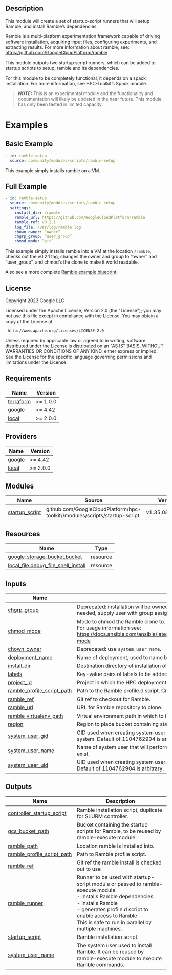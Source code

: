 ## Description

This module will create a set of startup-script runners that will setup Ramble,
and install Ramble’s dependencies.

Ramble is a multi-platform experimentation framework capable of driving
software installation, acquiring input files, configuring experiments, and
extracting results. For more information about ramble, see:
https://github.com/GoogleCloudPlatform/ramble

This module outputs two startup script runners, which can be added to startup
scripts to setup, ramble and its dependencies.

For this module to be completely functional, it depends on a spack
installation. For more information, see HPC-Toolkit’s Spack module.

> **_NOTE:_** This is an experimental module and the functionality and
> documentation will likely be updated in the near future. This module has only
> been tested in limited capacity.

# Examples

## Basic Example

```yaml
- id: ramble-setup
  source: community/modules/scripts/ramble-setup
```

This example simply installs ramble on a VM.

## Full Example

```yaml
- id: ramble-setup
  source: community/modules/scripts/ramble-setup
  settings:
    install_dir: /ramble
    ramble_url: https://github.com/GoogleCloudPlatform/ramble
    ramble_ref: v0.2.1
    log_file: /var/log/ramble.log
    chown_owner: “owner”
    chgrp_group: “user_group”
    chmod_mode: “a+r”
```

This example simply installs ramble into a VM at the location `/ramble`, checks
out the v0.2.1 tag, changes the owner and group to “owner” and “user_group”,
and chmod’s the clone to make it world readable.

Also see a more complete [Ramble example blueprint](../../../examples/ramble.yaml).

## License

<!-- BEGINNING OF PRE-COMMIT-TERRAFORM DOCS HOOK -->
Copyright 2023 Google LLC

Licensed under the Apache License, Version 2.0 (the "License");
you may not use this file except in compliance with the License.
You may obtain a copy of the License at

     http://www.apache.org/licenses/LICENSE-2.0

Unless required by applicable law or agreed to in writing, software
distributed under the License is distributed on an "AS IS" BASIS,
WITHOUT WARRANTIES OR CONDITIONS OF ANY KIND, either express or implied.
See the License for the specific language governing permissions and
limitations under the License.

## Requirements

| Name | Version |
|------|---------|
| <a name="requirement_terraform"></a> [terraform](#requirement\_terraform) | >= 1.0.0 |
| <a name="requirement_google"></a> [google](#requirement\_google) | >= 4.42 |
| <a name="requirement_local"></a> [local](#requirement\_local) | >= 2.0.0 |

## Providers

| Name | Version |
|------|---------|
| <a name="provider_google"></a> [google](#provider\_google) | >= 4.42 |
| <a name="provider_local"></a> [local](#provider\_local) | >= 2.0.0 |

## Modules

| Name | Source | Version |
|------|--------|---------|
| <a name="module_startup_script"></a> [startup\_script](#module\_startup\_script) | github.com/GoogleCloudPlatform/hpc-toolkit//modules/scripts/startup-script | v1.35.0&depth=1 |

## Resources

| Name | Type |
|------|------|
| [google_storage_bucket.bucket](https://registry.terraform.io/providers/hashicorp/google/latest/docs/resources/storage_bucket) | resource |
| [local_file.debug_file_shell_install](https://registry.terraform.io/providers/hashicorp/local/latest/docs/resources/file) | resource |

## Inputs

| Name | Description | Type | Default | Required |
|------|-------------|------|---------|:--------:|
| <a name="input_chgrp_group"></a> [chgrp\_group](#input\_chgrp\_group) | Deprecated: installation will be owned by group of `system_user_name`. If special group is needed, supply user with group assigned. | `string` | `null` | no |
| <a name="input_chmod_mode"></a> [chmod\_mode](#input\_chmod\_mode) | Mode to chmod the Ramble clone to. Defaults to `""` (i.e. do not modify).<br>For usage information see:<br>https://docs.ansible.com/ansible/latest/collections/ansible/builtin/file_module.html#parameter-mode | `string` | `""` | no |
| <a name="input_chown_owner"></a> [chown\_owner](#input\_chown\_owner) | Deprecated: use `system_user_name`. | `string` | `null` | no |
| <a name="input_deployment_name"></a> [deployment\_name](#input\_deployment\_name) | Name of deployment, used to name bucket containing startup script. | `string` | n/a | yes |
| <a name="input_install_dir"></a> [install\_dir](#input\_install\_dir) | Destination directory of installation of Ramble. | `string` | `"/apps/ramble"` | no |
| <a name="input_labels"></a> [labels](#input\_labels) | Key-value pairs of labels to be added to created resources. | `map(string)` | n/a | yes |
| <a name="input_project_id"></a> [project\_id](#input\_project\_id) | Project in which the HPC deployment will be created. | `string` | n/a | yes |
| <a name="input_ramble_profile_script_path"></a> [ramble\_profile\_script\_path](#input\_ramble\_profile\_script\_path) | Path to the Ramble profile.d script. Created by this module | `string` | `"/etc/profile.d/ramble.sh"` | no |
| <a name="input_ramble_ref"></a> [ramble\_ref](#input\_ramble\_ref) | Git ref to checkout for Ramble. | `string` | `"develop"` | no |
| <a name="input_ramble_url"></a> [ramble\_url](#input\_ramble\_url) | URL for Ramble repository to clone. | `string` | `"https://github.com/GoogleCloudPlatform/ramble"` | no |
| <a name="input_ramble_virtualenv_path"></a> [ramble\_virtualenv\_path](#input\_ramble\_virtualenv\_path) | Virtual environment path in which to install Ramble Python interpreter and other dependencies | `string` | `"/usr/local/ramble-python"` | no |
| <a name="input_region"></a> [region](#input\_region) | Region to place bucket containing startup script. | `string` | n/a | yes |
| <a name="input_system_user_gid"></a> [system\_user\_gid](#input\_system\_user\_gid) | GID used when creating system user group. Ignored if `system_user_name` already exists on system. Default of 1104762904 is arbitrary. | `number` | `1104762904` | no |
| <a name="input_system_user_name"></a> [system\_user\_name](#input\_system\_user\_name) | Name of system user that will perform installation of Ramble. It will be created if it does not exist. | `string` | `"ramble"` | no |
| <a name="input_system_user_uid"></a> [system\_user\_uid](#input\_system\_user\_uid) | UID used when creating system user. Ignored if `system_user_name` already exists on system. Default of 1104762904 is arbitrary. | `number` | `1104762904` | no |

## Outputs

| Name | Description |
|------|-------------|
| <a name="output_controller_startup_script"></a> [controller\_startup\_script](#output\_controller\_startup\_script) | Ramble installation script, duplicate for SLURM controller. |
| <a name="output_gcs_bucket_path"></a> [gcs\_bucket\_path](#output\_gcs\_bucket\_path) | Bucket containing the startup scripts for Ramble, to be reused by ramble-execute module. |
| <a name="output_ramble_path"></a> [ramble\_path](#output\_ramble\_path) | Location ramble is installed into. |
| <a name="output_ramble_profile_script_path"></a> [ramble\_profile\_script\_path](#output\_ramble\_profile\_script\_path) | Path to Ramble profile script. |
| <a name="output_ramble_ref"></a> [ramble\_ref](#output\_ramble\_ref) | Git ref the ramble install is checked out to use |
| <a name="output_ramble_runner"></a> [ramble\_runner](#output\_ramble\_runner) | Runner to be used with startup-script module or passed to ramble-execute module.<br>- installs Ramble dependencies<br>- installs Ramble<br>- generates profile.d script to enable access to Ramble<br>This is safe to run in parallel by multiple machines. |
| <a name="output_startup_script"></a> [startup\_script](#output\_startup\_script) | Ramble installation script. |
| <a name="output_system_user_name"></a> [system\_user\_name](#output\_system\_user\_name) | The system user used to install Ramble. It can be reused by ramble-execute module to execute Ramble commands. |
<!-- END OF PRE-COMMIT-TERRAFORM DOCS HOOK -->
